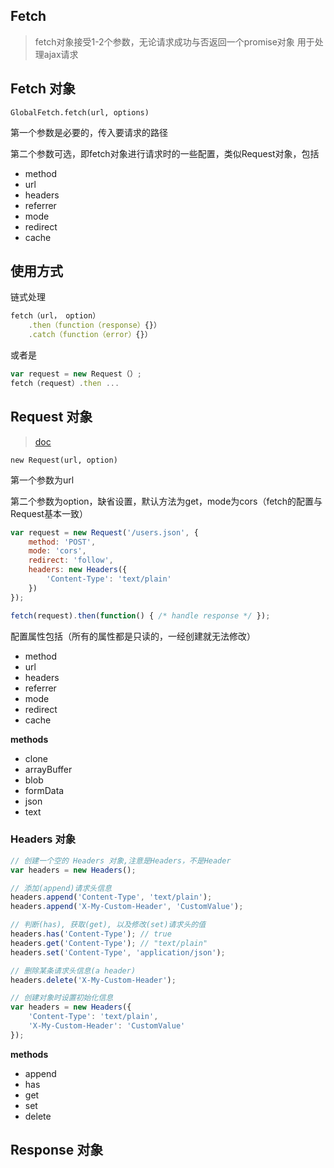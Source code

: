 ## Fetch

> fetch对象接受1-2个参数，无论请求成功与否返回一个promise对象
用于处理ajax请求

## Fetch 对象

`GlobalFetch.fetch(url, options)`

第一个参数是必要的，传入要请求的路径

第二个参数可选，即fetch对象进行请求时的一些配置，类似Request对象，包括
- method
- url
- headers
- referrer
- mode
- redirect
- cache
	
## 使用方式
链式处理

```js
fetch（url， option）
	.then（function（response）{}）
	.catch（function（error）{}）
```

或者是
```js
var request = new Request（）;
fetch（request）.then ...
```

## Request 对象
> [doc](https://developer.mozilla.org/zh-CN/docs/Web/API/Request)

`new Request(url, option)`

第一个参数为url

第二个参数为option，缺省设置，默认方法为get，mode为cors（fetch的配置与Request基本一致）

```js
var request = new Request('/users.json', {
    method: 'POST', 
    mode: 'cors', 
    redirect: 'follow',
    headers: new Headers({
        'Content-Type': 'text/plain'
    })
});

fetch(request).then(function() { /* handle response */ });
```

配置属性包括（所有的属性都是只读的，一经创建就无法修改）
- method
- url
- headers
- referrer
- mode
- redirect
- cache

**methods**
- clone
- arrayBuffer
- blob
- formData
- json
- text


### Headers 对象
```js
// 创建一个空的 Headers 对象,注意是Headers，不是Header
var headers = new Headers();

// 添加(append)请求头信息
headers.append('Content-Type', 'text/plain');
headers.append('X-My-Custom-Header', 'CustomValue');

// 判断(has), 获取(get), 以及修改(set)请求头的值
headers.has('Content-Type'); // true
headers.get('Content-Type'); // "text/plain"
headers.set('Content-Type', 'application/json');

// 删除某条请求头信息(a header)
headers.delete('X-My-Custom-Header');

// 创建对象时设置初始化信息
var headers = new Headers({
    'Content-Type': 'text/plain',
    'X-My-Custom-Header': 'CustomValue'
});
```

**methods**
- append
- has
- get
- set
- delete


## Response 对象